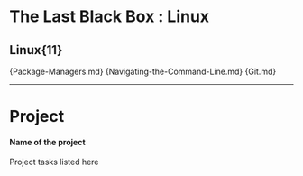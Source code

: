 # The Last Black Box : Linux

## Linux{11}

{Package-Managers.md}
{Navigating-the-Command-Line.md}
{Git.md}

---

# Project
#### Name of the project
Project tasks listed here
